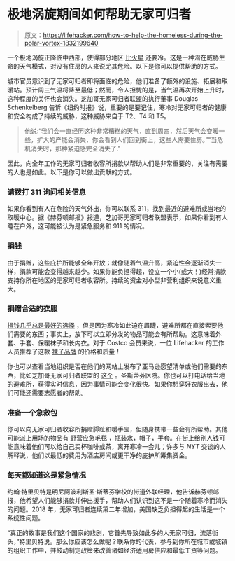 # 极地涡旋期间如何帮助无家可归者

> 原文：<https://lifehacker.com/how-to-help-the-homeless-during-the-polar-vortex-1832199640>

一个极地涡旋正降临中西部，使得部分地区 [比火星](https://chicago.cbslocal.com/2019/01/30/chicago-deep-freeze-colder-than-arctic-yukon-mars-siberia-mount-everest/) 还要冷。这是一种潜在威胁生命的天气模式，对没有住房的人来说尤其危险。以下是你可以提供帮助的方式。



城市官员意识到了无家可归者即将面临的危险，他们准备了额外的设施、拓展和取暖站。预计周三气温将降至最低；然而，令人担忧的是，当气温再次开始上升时，这种程度的关怀也会消失。芝加哥无家可归者联盟的执行董事 Douglas Schenkelberg 告诉《纽约时报》说，重要的是要记住，寒冷对无家可归者的健康和安全构成了持续的威胁，这种威胁来自于 T2、T4 和 T5。

> 他说:“我们会一直经历这种非常糟糕的天气，直到周四，然后天气会变暖一些，扩大的产能会消失，你会看到人们回到街上，这些人需要住房。”"当危机消失时，那种紧迫感完全消失了."

因此，向全年工作的无家可归者收容所捐款以帮助人们是非常重要的，关注有需要的人也是如此。以下是你可以做出贡献的方式。

### 请拨打 311 询问相关信息

如果你看到有人在危险的天气外出，你可以联系 311，找到最近的避难所或当地的取暖中心。据《赫芬顿邮报》报道，芝加哥无家可归者联盟表示，如果你看到有人睡在户外，这可能被认为是紧急服务和 911 的情况。

### 捐钱

由于捐赠，这些庇护所能够全年开放；就像随着气温升高，紧迫性会逐渐消失一样，捐款可能会变得越来越少。如果你能负担得起，设立一个小(或大！)经常捐款支持你所在地区的无家可归者收容所。持续的资金对小型非营利组织来说意义重大。

### 捐赠合适的衣服

[捐钱几乎总是最好的选择](https://lifehacker.com/donate-money-not-food-to-your-local-food-bank-1830561819) ，但是因为寒冷如此迫在眉睫，避难所都在直接索要他们需要的东西；事实上，放下可以立即分发的物品可能会有所帮助。这意味着外套、手套、保暖袜子和长内衣。对于 Costco 会员来说，一位 Lifehacker 的工作人员推荐了这款 [袜子品牌](https://www.amazon.com/Kirkland-Signature-Outdoor-Trail-Merino/dp/B074RMFYGT/ref=asc_df_B074RMFYGT/?asc_campaign=InlineText&asc_refurl=https://lifehacker.com/how-to-help-the-homeless-during-the-polar-vortex-1832199640&asc_source=&hvadid=241911994236&hvdev=c&hvdvcmdl=&hvlocint=&hvlocphy=9060373&hvnetw=g&hvpone=&hvpos=1o2&hvptwo=&hvqmt=&hvrand=7205421593454274540&hvtargid=pla-493624298793&linkCode=df0&psc=1&tag=kinjalifehackerlink-20) 的价格和质量！

你也可以查看当地组织是否在他们的网站上发布了亚马逊愿望清单或他们需要的东西，比如芝加哥无家可归者联盟的 [这个](https://www.amazon.com/hz/wishlist/ls/2N4POMHPS5C6A?asc_campaign=InlineText&asc_refurl=https://lifehacker.com/how-to-help-the-homeless-during-the-polar-vortex-1832199640&asc_source=&filter=unpurchased&pldnSite=1&sort=priority&tag=kinjalifehackerlink-20&type=wishlist) 。圣斯蒂芬医院。你也可以打电话给当地的避难所，获得实时信息，因为事情可能会变化很快。如果你想穿好衣服出去，他们可能还需要志愿者的帮助。

### 准备一个急救包

你可以向无家可归者收容所捐赠脚趾和暖手宝，但随身携带一些会有所帮助。其他可能派上用场的物品有 [野营应急毛毯](https://www.amazon.com/camping-emergency-blankets/b?asc_campaign=InlineText&asc_refurl=https://lifehacker.com/how-to-help-the-homeless-during-the-polar-vortex-1832199640&asc_source=&ie=UTF8&node=3401221&tag=kinjalifehackerlink-20) ，瓶装水，帽子，手套。在街上给别人钱可能意味着他们可以给自己买杯咖啡或茶，离开寒冷一会儿；许多与 *NYT* 交谈的人解释说，他们以最低的费用为酒店房间或更干净的庇护所筹集资金。

### 每天都知道这是紧急情况

约翰·特里贝特是明尼阿波利斯圣·斯蒂芬学校的街道外联经理，他告诉赫芬顿邮报，他希望人们能够捐款并伸出援手，帮助人们认识到这不是一个随着寒冷而消失的问题。2018 年，无家可归者连续第二年增加，美国缺乏负担得起的生活是一个系统性问题。

“真正的故事是我们这个国家的悲剧，它首先导致如此多的人无家可归，流落街头，”特里贝特说。那么你应该怎么做呢？联系你的代表，参与到你所在城市或城镇的组织工作中，并鼓动制定政策来改善诸如经济适用房供应和最低工资等问题。